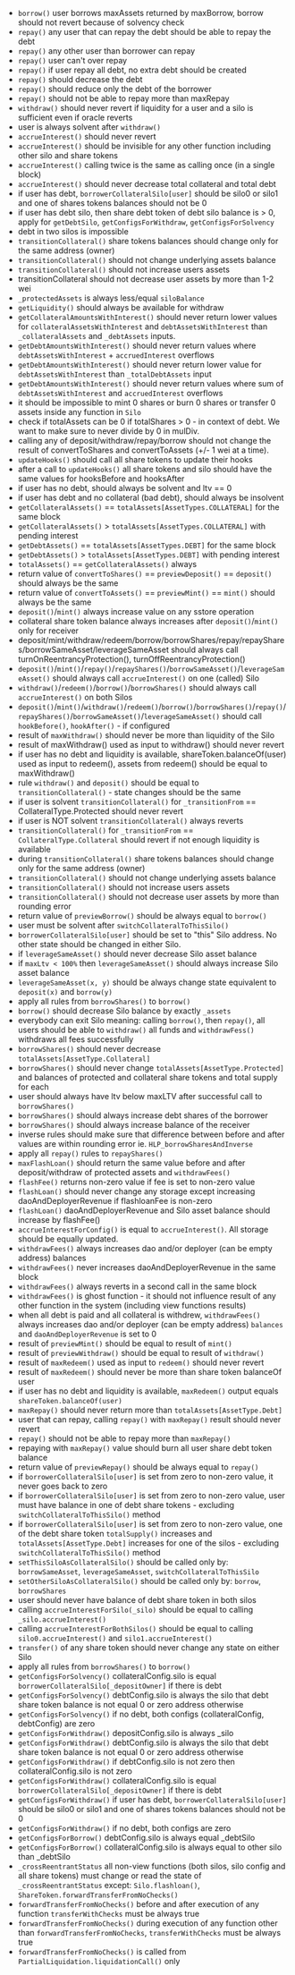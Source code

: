 * `borrow()` user borrows maxAssets returned by maxBorrow, borrow should not revert because of solvency check
* `repay()` any user that can repay the debt should be able to repay the debt
* `repay()` any other user than borrower can repay
* `repay()` user can't over repay
* `repay()` if user repay all debt, no extra debt should be created
* `repay()` should decrease the debt
* `repay()` should reduce only the debt of the borrower
* `repay()` should not be able to repay more than maxRepay
* `withdraw()` should never revert if liquidity for a user and a silo is sufficient even if oracle reverts
* user is always solvent after `withdraw()`
* `accrueInterest()` should never revert
* `accrueInterest()` should be invisible for any other function including other silo and share tokens
* `accrueInterest()` calling twice is the same as calling once (in a single block)
* `accrueInterest()` should never decrease total collateral and total debt
* if user has debt, `borrowerCollateralSilo[user]` should be silo0 or silo1 and one of shares tokens balances should not be 0
* if user has debt silo, then share debt token of debt silo balance is > 0, apply for `getDebtSilo`, `getConfigsForWithdraw`, `getConfigsForSolvency`
* debt in two silos is impossible
* `transitionCollateral()` share tokens balances should change only for the same address (owner)
* `transitionCollateral()` should not change underlying assets balance
* `transitionCollateral()` should not increase users assets
* transitionCollateral should not decrease user assets by more than 1-2 wei
* `_protectedAssets` is always less/equal `siloBalance`
* `getLiquidity()` should always be available for withdraw
* `getCollateralAmountsWithInterest()` should never return lower values for `collateralAssetsWithInterest` and `debtAssetsWithInterest` than `_collateralAssets` and `_debtAssets` inputs.
* `getDebtAmountsWithInterest()` should never return values where `debtAssetsWithInterest` + `accruedInterest` overflows
* `getDebtAmountsWithInterest()` should never return lower value for `debtAssetsWithInterest` than `_totalDebtAssets` input
* `getDebtAmountsWithInterest()` should never return values where sum of `debtAssetsWithInterest` and `accruedInterest` overflows
* it should be impossible to mint 0 shares or burn 0 shares or transfer 0 assets inside any function in `Silo`
* check if totalAssets can be 0 if totalShares > 0 - in context of debt. We want to make sure to never divide by 0 in mulDiv.
* calling any of deposit/withdraw/repay/borrow should not change the result of convertToShares and convertToAssets (+/- 1 wei at a time).
* `updateHooks()` should call all share tokens to update their hooks
* after a call to `updateHooks()` all share tokens and silo should have the same values for hooksBefore and hooksAfter
* if user has no debt, should always be solvent and ltv == 0
* if user has debt and no collateral (bad debt), should always be insolvent
* `getCollateralAssets()` == `totalAssets[AssetTypes.COLLATERAL]` for the same block
* `getCollateralAssets()` > `totalAssets[AssetTypes.COLLATERAL]` with pending interest
* `getDebtAssets()` == `totalAssets[AssetTypes.DEBT]` for the same block
* `getDebtAssets()` > `totalAssets[AssetTypes.DEBT]` with pending interest
* `totalAssets()` == `getCollateralAssets()` always
* return value of `convertToShares()` == `previewDeposit()` == `deposit()` should always be the same
* return value of `convertToAssets()` == `previewMint()` == `mint()` should always be the same
* `deposit()`/`mint()` always increase value on any sstore operation
* collateral share token balance always increases after `deposit()`/`mint()` only for receiver
* deposit/mint/withdraw/redeem/borrow/borrowShares/repay/repayShares/borrowSameAsset/leverageSameAsset should always call turnOnReentrancyProtection(), turnOffReentrancyProtection()
* `deposit()`/`mint()`/`repay()`/`repayShares()`/`borrowSameAsset()`/`leverageSameAsset()` should always call `accrueInterest()` on one (called) Silo
* `withdraw()`/`redeem()`/`borrow()`/`borrowShares()` should always call `accrueInterest()` on both Silos
* `deposit()`/`mint()`/`withdraw()`/`redeem()`/`borrow()`/`borrowShares()`/`repay()`/`repayShares()`/`borrowSameAsset()`/`leverageSameAsset()` should call `hookBefore()`, `hookAfter()` - if configured
* result of `maxWithdraw()` should never be more than liquidity of the Silo
* result of maxWithdraw() used as input to withdraw() should never revert
* if user has no debt and liquidity is available, shareToken.balanceOf(user) used as input to redeem(), assets from redeem() should be equal to maxWithdraw()
* rule `withdraw()` and `deposit()` should be equal to `transitionCollateral()` - state changes should be the same
* if user is solvent `transitionCollateral()` for `_transitionFrom` == CollateralType.Protected should never revert
* if user is NOT solvent `transitionCollateral()` always reverts
* `transitionCollateral()` for `_transitionFrom` == `CollateralType.Collateral` should revert if not enough liquidity is available
* during `transitionCollateral()` share tokens balances should change only for the same address (owner)
* `transitionCollateral()` should not change underlying assets balance
* `transitionCollateral()` should not increase users assets
* `transitionCollateral()` should not decrease user assets by more than rounding error
* return value of `previewBorrow()` should be always equal to `borrow()`
* user must be solvent after `switchCollateralToThisSilo()`
* `borrowerCollateralSilo[user]` should be set to "this" Silo address. No other state should be changed in either Silo.
* if `leverageSameAsset()` should never decrease Silo asset balance
* if `maxLtv < 100%` then `leverageSameAsset()` should always increase Silo asset balance
* `leverageSameAsset(x, y)` should be always change state equivalent to `deposit(x)` and `borrow(y)`
* apply all rules from `borrowShares()` to `borrow()`
* `borrow()` should decrease Silo balance by exactly `_assets`
* everybody can exit Silo meaning: calling `borrow()`, then `repay()`, all users should be able to `withdraw()` all funds and `withdrawFess()` withdraws all fees successfully
* `borrowShares()` should never decrease `totalAssets[AssetType.Collateral]`
* `borrowShares()` should never change `totalAssets[AssetType.Protected]` and balances of protected and collateral share tokens and total supply for each
* user should always have ltv below maxLTV after successful call to `borrowShares()`
* `borrowShares()` should always increase debt shares of the borrower
* `borrowShares()` should always increase balance of the receiver
* inverse rules should make sure that difference between before and after values are within rounding error ie. `HLP_borrowSharesAndInverse`
* apply all `repay()` rules to `repayShares()`
* `maxFlashLoan()` should return the same value before and after deposit/withdraw of protected assets and `withdrawFees()`
* `flashFee()` returns non-zero value if fee is set to non-zero value
* `flashLoan()` should never change any storage except increasing daoAndDeployerRevenue if flashloanFee is non-zero
* `flashLoan()` daoAndDeployerRevenue and Silo asset balance should increase by flashFee()
* `accrueInterestForConfig()` is equal to `accrueInterest()`. All storage should be equally updated.
* `withdrawFees()` always increases dao and/or deployer (can be empty address) balances
* `withdrawFees()` never increases daoAndDeployerRevenue in the same block
* `withdrawFees()` always reverts in a second call in the same block
* `withdrawFees()` is ghost function - it should not influence result of any other function in the system (including view functions results)
* when all debt is paid and all collateral is withdrew, `withdrawFees()` always increases dao and/or deployer (can be empty address) `balances` and `daoAndDeployerRevenue` is set to 0
* result of `previewMint()` should be equal to result of `mint()`
* result of `previewWithdraw()` should be equal to result of `withdraw()`
* result of `maxRedeem()` used as input to `redeem()` should never revert
* result of `maxRedeem()` should never be more than share token balanceOf user
* if user has no debt and liquidity is available, `maxRedeem()` output equals `shareToken.balanceOf(user)`
* `maxRepay()` should never return more than `totalAssets[AssetType.Debt]`
* user that can repay, calling `repay()` with `maxRepay()` result should never revert 
* `repay()` should not be able to repay more than `maxRepay()`
* repaying with `maxRepay()` value should burn all user share debt token balance 
* return value of `previewRepay()` should be always equal to `repay()`
* if `borrowerCollateralSilo[user]` is set from zero to non-zero value, it never goes back to zero
* if `borrowerCollateralSilo[user]` is set from zero to non-zero value, user must have balance in one of debt share tokens - excluding `switchCollateralToThisSilo()` method
* if `borrowerCollateralSilo[user]` is set from zero to non-zero value, one of the debt share token `totalSupply()` increases and `totalAssets[AssetType.Debt]` increases for one of the silos - excluding `switchCollateralToThisSilo()` method
* `setThisSiloAsCollateralSilo()` should be called only by: `borrowSameAsset`, `leverageSameAsset`, `switchCollateralToThisSilo`
* `setOtherSiloAsCollateralSilo()` should be called only by: `borrow`, `borrowShares`
* user should never have balance of debt share token in both silos
* calling `accrueInterestForSilo(_silo)` should be equal to calling `_silo.accrueInterest()`
* calling `accrueInterestForBothSilos()` should be equal to calling `silo0.accrueInterest()` and `silo1.accrueInterest()`
* `transfer()` of any share token should never change any state on either Silo
* apply all rules from `borrowShares()` to `borrow()`
* `getConfigsForSolvency()` collateralConfig.silo is equal `borrowerCollateralSilo[_depositOwner]` if there is debt
* `getConfigsForSolvency()` debtConfig.silo is always the silo that debt share token balance is not equal 0 or zero address otherwise
* `getConfigsForSolvency()` if no debt, both configs (collateralConfig, debtConfig) are zero
* `getConfigsForWithdraw()` depositConfig.silo is always _silo
* `getConfigsForWithdraw()` debtConfig.silo is always the silo that debt share token balance is not equal 0 or zero address otherwise
* `getConfigsForWithdraw()` if debtConfig.silo is not zero then collateralConfig.silo is not zero
* `getConfigsForWithdraw()` collateralConfig.silo is equal `borrowerCollateralSilo[_depositOwner]` if there is debt
* `getConfigsForWithdraw()` if user has debt, `borrowerCollateralSilo[user]` should be silo0 or silo1 and one of shares tokens balances should not be 0
* `getConfigsForWithdraw()` if no debt, both configs are zero
* `getConfigsForBorrow()` debtConfig.silo is always equal _debtSilo
* `getConfigsForBorrow()` collateralConfig.silo is always equal to other silo than _debtSilo
* `_crossReentrantStatus` all non-view functions (both silos, silo config and all share tokens) must change or read the state of `_crossReentrantStatus` except: `Silo.flashloan()`, `ShareToken.forwardTransferFromNoChecks()`
* `forwardTransferFromNoChecks()` before and after execution of any function `transferWithChecks` must be always true
* `forwardTransferFromNoChecks()` during execution of any function other than `forwardTransferFromNoChecks`, `transferWithChecks` must be always true
* `forwardTransferFromNoChecks()` is called from `PartialLiquidation.liquidationCall()` only
